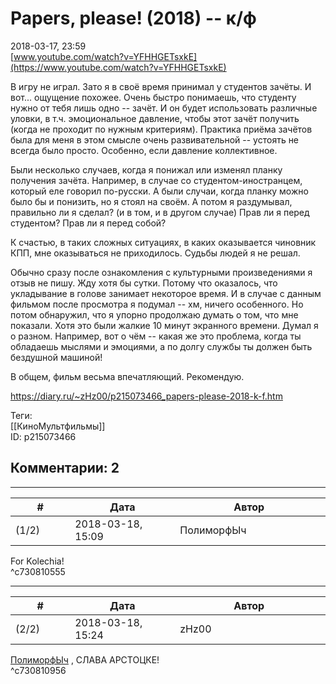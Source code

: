 Papers, please! (2018) -- к/ф
=============================

  
2018-03-17, 23:59  
  [www.youtube.com/watch?v=YFHHGETsxkE](https://www.youtube.com/watch?v=YFHHGETsxkE)    
   
 В игру не играл. Зато я в своё время принимал у студентов зачёты. И вот... ощущение похожее. Очень быстро понимаешь, что студенту нужно от тебя лишь одно -- зачёт. И он будет использовать различные уловки, в т.ч. эмоциональное давление, чтобы этот зачёт получить (когда не проходит по нужным критериям). Практика приёма зачётов была для меня в этом смысле очень развивательной -- устоять не всегда было просто.  Особенно, если давление коллективное.    
   
 Были несколько случаев, когда я понижал или изменял планку получения зачёта. Например, в случае со студентом-иностранцем, который еле говорил по-русски. А были случаи, когда планку можно было бы и понизить, но я стоял на своём. А потом я раздумывал, правильно ли я сделал? (и в том, и в другом случае) Прав ли я перед студентом? Прав ли я перед собой?   
   
 К счастью, в таких сложных ситуациях, в каких оказывается чиновник КПП, мне оказываться не приходилось. Судьбы людей я не решал.   
   
 Обычно сразу после ознакомления с культурными произведениями я отзыв не пишу. Жду хотя бы сутки. Потому что оказалось, что укладывание в голове занимает некоторое время. И в случае с данным фильмом после просмотра я подумал -- хм, ничего особенного. Но потом обнаружил, что я упорно продолжаю думать о том, что мне показали. Хотя это были жалкие 10 минут экранного времени. Думал я о разном. Например, вот о чём -- какая же это проблема, когда ты обладаешь мыслями и эмоциями, а по долгу службы ты должен быть бездушной машиной!   
   
 В общем, фильм весьма впечатляющий. Рекомендую.   
  
<https://diary.ru/~zHz00/p215073466_papers-please-2018-k-f.htm>  
  
Теги:  
[[КиноМультфильмы]]  
ID: p215073466  


Комментарии: 2
--------------

  


---



|         #         |              Дата              |                     Автор                     |           ID           |
| --- | --- | --- | --- |
| (1/2) | 2018-03-18, 15:09 | ПолиморфЫч | c730810555 |

  
 For Kolechia!   
 ^c730810555

---



|         #         |              Дата              |                     Автор                     |           ID           |
| --- | --- | --- | --- |
| (2/2) | 2018-03-18, 15:24 | zHz00 | c730810956 |

  
  [ПолиморфЫч](http://polimorf.diary.ru "stuff and other games")  , СЛАВА АРСТОЦКЕ!   
 ^c730810956